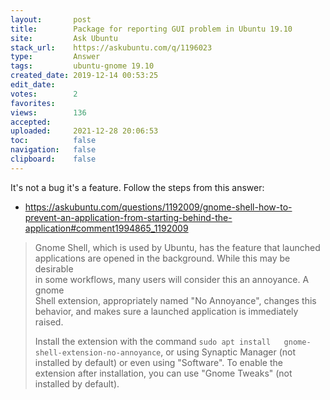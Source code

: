 ```yaml
---
layout:       post
title:        Package for reporting GUI problem in Ubuntu 19.10
site:         Ask Ubuntu
stack_url:    https://askubuntu.com/q/1196023
type:         Answer
tags:         ubuntu-gnome 19.10
created_date: 2019-12-14 00:53:25
edit_date:    
votes:        2
favorites:    
views:        136
accepted:     
uploaded:     2021-12-28 20:06:53
toc:          false
navigation:   false
clipboard:    false
---
```


It's not a bug it's a feature. Follow the steps from this answer:

- https://askubuntu.com/questions/1192009/gnome-shell-how-to-prevent-an-application-from-starting-behind-the-application#comment1994865_1192009

> Gnome Shell, which is used by Ubuntu, has the feature that launched  
> applications are opened in the background. While this may be desirable  
> in some workflows, many users will consider this an annoyance. A gnome  
> Shell extension, appropriately named "No Annoyance", changes this  
> behavior, and makes sure a launched application is immediately raised.  
>   
> Install the extension with the command `sudo apt install  
> gnome-shell-extension-no-annoyance`, or using Synaptic Manager (not  
> installed by default) or even using "Software". To enable the  
> extension after installation, you can use "Gnome Tweaks" (not  
> installed by default).  

